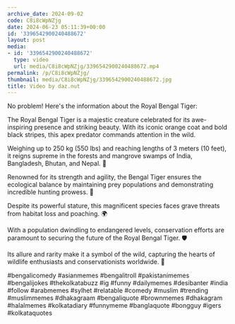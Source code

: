 ```yaml
---
archive_date: 2024-09-02
code: C8i8cWpNZjg
date: 2024-06-23 05:11:39+00:00
id: '3396542900240488672'
layout: post
media:
- id: '3396542900240488672'
  type: video
  url: media/C8i8cWpNZjg/3396542900240488672.mp4
permalink: /p/C8i8cWpNZjg/
thumbnail: media/C8i8cWpNZjg/3396542900240488672.jpg
title: Video by daz.nut
---
```


No problem! Here's the information about the Royal Bengal Tiger:  
  
The Royal Bengal Tiger is a majestic creature celebrated for its awe-inspiring presence and striking beauty. With its iconic orange coat and bold black stripes, this apex predator commands attention in the wild.  
  
Weighing up to 250 kg (550 lbs) and reaching lengths of 3 meters (10 feet), it reigns supreme in the forests and mangrove swamps of India, Bangladesh, Bhutan, and Nepal. 🐅  
  
Renowned for its strength and agility, the Bengal Tiger ensures the ecological balance by maintaining prey populations and demonstrating incredible hunting prowess. 🌿  
  
Despite its powerful stature, this magnificent species faces grave threats from habitat loss and poaching. 🌍  
  
With a population dwindling to endangered levels, conservation efforts are paramount to securing the future of the Royal Bengal Tiger. 🛡️  
  
Its allure and rarity make it a symbol of the wild, capturing the hearts of wildlife enthusiasts and conservationists worldwide. 💚  
  
#bengalicomedy #asianmemes #bengalitroll #pakistanimemes #bengalijokes #thekolkatabuzz #ig #funny #dailymemes #desibanter #india #follow #arabmemes #sylhet #relatable #comedy #muslim #trending #muslimmemes #dhakagraam #bengaliquote #brownmemes #dhakagram #halalmemes #kolkatadiary #funnymeme #banglaquote #bongguy #igers #kolkataquotes